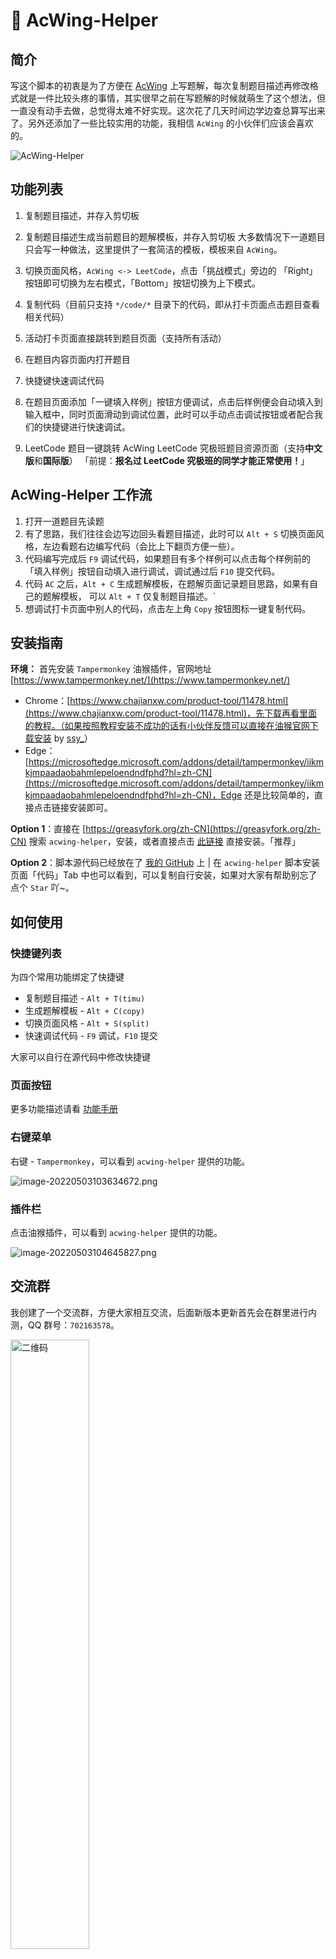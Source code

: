 # 🚀 AcWing-Helper

## 简介

写这个脚本的初衷是为了方便在 [AcWing](https://www.acwing.com/) 上写题解，每次复制题目描述再修改格式就是一件比较头疼的事情，其实很早之前在写题解的时候就萌生了这个想法，但一直没有动手去做，总觉得太难不好实现。这次花了几天时间边学边查总算写出来了。另外还添加了一些比较实用的功能，我相信 `AcWing` 的小伙伴们应该会喜欢的。

![AcWing-Helper](https://cdn.acwing.com/media/article/image/2023/04/19/52520_8b46bcf8de-题目页面.jpg) 

## 功能列表

1. 复制题目描述，并存入剪切板

2. 复制题目描述生成当前题目的题解模板，并存入剪切板
   大多数情况下一道题目只会写一种做法，这里提供了一套简洁的模板，模板来自 `AcWing`。

3. 切换页面风格，`AcWing <-> LeetCode`，点击「挑战模式」旁边的 「Right」按钮即可切换为左右模式，「Bottom」按钮切换为上下模式。

4. 复制代码（目前只支持 `*/code/*` 目录下的代码，即从打卡页面点击题目查看相关代码）
 
5. 活动打卡页面直接跳转到题目页面（支持所有活动）

6. 在题目内容页面内打开题目

7. 快捷键快速调试代码

8. 在题目页面添加「一键填入样例」按钮方便调试，点击后样例便会自动填入到输入框中，同时页面滑动到调试位置，此时可以手动点击调试按钮或者配合我们的快捷键进行快速调试。

9. LeetCode 题目一键跳转 AcWing LeetCode 究极班题目资源页面（支持**中文版**和**国际版**） 「前提：**报名过 LeetCode 究极班的同学才能正常使用！**」

## AcWing-Helper 工作流

1. 打开一道题目先读题
2. 有了思路，我们往往会边写边回头看题目描述，此时可以 `Alt + S` 切换页面风格，左边看题右边编写代码（会比上下翻页方便一些）。
3. 代码编写完成后 `F9` 调试代码，如果题目有多个样例可以点击每个样例前的「填入样例」按钮自动填入进行调试，调试通过后 `F10` 提交代码。
4. 代码 `AC` 之后，`Alt + C` 生成题解模板，在题解页面记录题目思路，如果有自己的题解模板， 可以 `Alt + T` 仅复制题目描述。`
5. 想调试打卡页面中别人的代码，点击左上角 `Copy` 按钮图标一键复制代码。

## 安装指南

**环境：** 首先安装 `Tampermonkey` 油猴插件，官网地址 [https://www.tampermonkey.net/](https://www.tampermonkey.net/) 

- Chrome：[https://www.chajianxw.com/product-tool/11478.html](https://www.chajianxw.com/product-tool/11478.html)，先下载再看里面的教程。（如果按照教程安装不成功的话有小伙伴反馈可以直接在油猴官网下载安装 by [ssy_](https://www.acwing.com/user/myspace/index/238101/)）
- Edge：[https://microsoftedge.microsoft.com/addons/detail/tampermonkey/iikmkjmpaadaobahmlepeloendndfphd?hl=zh-CN](https://microsoftedge.microsoft.com/addons/detail/tampermonkey/iikmkjmpaadaobahmlepeloendndfphd?hl=zh-CN)，Edge 还是比较简单的，直接点击链接安装即可。

**Option 1**：直接在 [https://greasyfork.org/zh-CN](https://greasyfork.org/zh-CN) 搜索 `acwing-helper`，安装，或者直接点击 [此链接](https://greasyfork.org/zh-CN/scripts/444381-acwing-helper) 直接安装。「推荐」

**Option 2**：脚本源代码已经放在了 [我的 GitHub](https://github.com/tonngw/acwing-helper) 上 | 在 `acwing-helper` 脚本安装页面「代码」Tab 中也可以看到，可以复制自行安装，如果对大家有帮助别忘了点个 `Star` 吖~。

## 如何使用

### 快捷键列表

为四个常用功能绑定了快捷键

- 复制题目描述 - `Alt + T(timu)`
- 生成题解模板 - `Alt + C(copy)`
- 切换页面风格 - `Alt + S(split)`
- 快速调试代码 - `F9` 调试，`F10` 提交

大家可以自行在源代码中修改快捷键

### 页面按钮

更多功能描述请看 [功能手册](/home/feature.html)

### 右键菜单

右键 - `Tampermonkey`，可以看到 `acwing-helper` 提供的功能。

![image-20220503103634672.png](https://cdn.acwing.com/media/article/image/2022/05/03/52520_89175c3bca-image-20220503103634672.png) 

### 插件栏

点击油猴插件，可以看到 `acwing-helper` 提供的功能。

![image-20220503104645827.png](https://cdn.acwing.com/media/article/image/2022/05/03/52520_9048be6fca-image-20220503104645827.png) 

## 交流群

我创建了一个交流群，方便大家相互交流，后面新版本更新首先会在群里进行内测，QQ 群号：`702163578`。

<img src="https://cdn.acwing.com/media/article/image/2023/04/19/52520_200cfd88de-group-qrcode-small.jpg" alt="二维码" width="50%" />

## 支持作者

如果我的努力给你带来了便利，请不要吝啬你的赞赏，帮我在 [GitHub](https://github.com/tonngw/acwing-helper) 仓库中点个 `Star` 吧~

## 其他说明

### 致谢

感谢以下作者提供的思路，感谢 `AcWing` 提供的算法学习平台！

- [https://github.com/ZimoLoveShuang/leetcode-helper](https://github.com/ZimoLoveShuang/leetcode-helper) 
- [https://greasyfork.org/zh-CN/scripts/441750-acwing-content-to-markdown](https://greasyfork.org/zh-CN/scripts/441750-acwing-content-to-markdown)
- [https://greasyfork.org/zh-CN/scripts/447992-leetcode2acwing](https://greasyfork.org/zh-CN/scripts/447992-leetcode2acwing)

### 贡献者名单

- [@acwing_gza](https://www.acwing.com/user/myspace/index/61523/)
- [@ssy_](https://www.acwing.com/user/myspace/index/238101/)

### 版权声明

关于 `AcWing` 上的内容商业转载请联系作者获得授权，非商业转载请注明出处。

### 参考资料

- https://github.com/mixmark-io/turndown
- https://bbs.tampermonkey.net.cn/
- https://github.com/t4t5/sweetalert
- https://blog.csdn.net/qq_40205116/article/details/84664192
- https://blog.csdn.net/u010598445/article/details/108880602

### 免责声明
> 感谢 @[acwing_gza](https://www.acwing.com/user/myspace/index/61523/) 同学编写的免责声明~

1. 用户不得盗用本油猴插件，如需转载，请注明出处。
2. 本插件版权归 [tonngw](https://www.acwing.com/user/myspace/index/52520/)，如有需要，可以反馈给作者。
3. 不可以使用本插件，进行违法活动，包括但不限于色情暴力图片，文字以及一切传播方式。
4. 不可用此插件偷盗 AcWing 学习资源。
5. 插件失效请联系 [tonngw](https://www.acwing.com/user/myspace/index/52520/)，并立刻停用。
6. 最终解释权归 [tonngw](https://www.acwing.com/user/myspace/index/52520/) 所有。